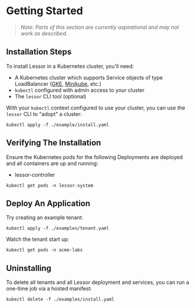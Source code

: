 # Getting Started

> *Note: Parts of this section are currently aspirational and may not work as described.*

## Installation Steps

To install Lessor in a Kubernetes cluster, you'll need:

- A Kubernetes cluster which supports Service objects of type LoadBalancer ([GKE](https://cloud.google.com/kubernetes-engine/), [Minikube](https://kubernetes.io/docs/getting-started-guides/minikube/#quickstart), etc.)
- `kubectl` configured with admin access to your cluster
- The `lessor` CLI tool (optional)

With your `kubectl` context configured to use your cluster, you can use the `lessor` CLI to "adopt" a cluster:

```
kubectl apply -f ./example/install.yaml
```

## Verifying The Installation

Ensure the Kubernetes pods for the following Deployments are deployed and all containers are up and running:

- lessor-controller

```
kubectl get pods -n lessor-system
```

## Deploy An Application

Try creating an example tenant:

```
kubectl apply -f ./examples/tenant.yaml
```

Watch the tenant start up:

```
kubectl get pods -n acme-labs
```

## Uninstalling

To delete all tenants and all Lessor deployment and services, you can run a one-time job via a hosted manifest:

```
kubectl delete -f ./examples/install.yaml
```
